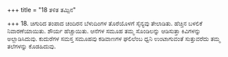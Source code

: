 +++
title = "18 ತಳಿತ ತಮ್ಪಿನ"

+++
18. ಚಿಗುರಿದ ತಂಪಾದ ಚಂದಿರನ ಬೆಳುದಿಂಗಳ ತೊರೆಯೊಳಗೆ ಸೈನ್ಯವು ತೇಲಾಡಿತು. ಹೆಚ್ಚಿನ ಬಳಲಿಕೆ ನಿವಾರಣೆಯಾಯಿತು. ಶೌರ್ಯ ಹೆಚ್ಚಾಯಿತು. ಆನೆಗಳ ಸಮೂಹ ತಮ್ಮ ಸೊಂಡಿಲನ್ನು ಆಡಿಸುತ್ತಾ ಕಿವಿಗಳನ್ನು ಅಲ್ಲಾಡಿಸಿದುವು. ಕುದುರೆಗಳ ಸಮಸ್ತ  ಸಮೂಹವು ಕಡಿವಾಣಗಳ ಘಲಿಲೆಂಬ ಧ್ವನಿ ಉಂಟಾಗುವಂತೆ ಸುತ್ತುವರೆದು ತಮ್ಮ ತಲೆಗಳನ್ನು ಕೊಡಹಿದುವು.